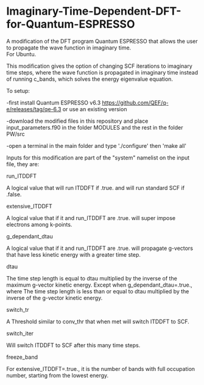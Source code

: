 # Imaginary-Time-Dependent-DFT-for-Quantum-ESPRESSO
A modification of the DFT program Quantum ESPRESSO that allows the user to propagate the wave function in imaginary time.  
For Ubuntu.

This modification gives the option of changing SCF iterations to imaginary time steps, where the wave function 
is propagated in imaginary time instead of running c_bands, which solves the energy eigenvalue equation. 

To setup:

  -first install Quantum ESPRESSO v6.3 https://github.com/QEF/q-e/releases/tag/qe-6.3 or use an existing version
  
  -download the modified files in this repository and place input_parameters.f90 in the folder MODULES and the rest in the folder PW/src
  
  -open a terminal in the main folder and type './configure'  then 'make all'
  

Inputs for this modification are part of the "system" namelist on the input file, they are:

run_ITDDFT

   A logical value that will run ITDDFT if .true. and will run standard SCF if .false.
   
   
extensive_ITDDFT

   A logical value that if it and run_ITDDFT are .true. will super impose electrons among k-points.
   
   
g_dependant_dtau

   A logical value that if it and run_ITDDFT are .true. will propagate g-vectors that have less kinetic energy with a greater time step.
   
dtau

   The time step length is equal to dtau multiplied by the inverse of the maximum g-vector kinetic energy.  Except when g_dependant_dtau=.true., where The time step length is less than or equal to dtau multiplied by the inverse of the g-vector kinetic energy.
   
   
switch_tr

   A Threshold similar to conv_thr that when met will switch ITDDFT to SCF.
   
   
switch_iter

   Will switch ITDDFT to SCF after this many time steps.
   
   
freeze_band

   For extensive_ITDDFT=.true., it is the number of bands with full occupation number, starting from the lowest energy. 
